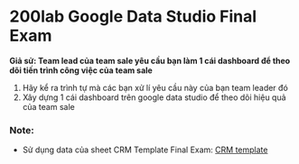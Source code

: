 # 200lab Google Data Studio Final Exam

**Giả sử: Team lead của team sale yêu cầu bạn làm 1 cái dashboard để theo dõi tiến trình công việc của team sale** 

1. Hãy kể ra trình tự mà các bạn xử lí yêu cầu này của bạn team leader đó
2. Xây dựng 1 cái dashboard trên google data studio để theo dõi hiệu quả của team sale 

### Note: 
* Sử dụng data của sheet CRM Template Final Exam: [CRM template](https://docs.google.com/spreadsheets/d/1ZWX3Dh9sUsxf7msN1nYPIQl6rCU5_wChBpOrx9Bu3Js/edit?usp=sharing)
